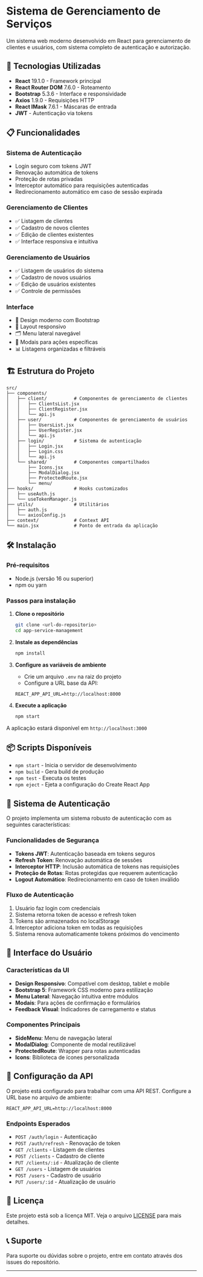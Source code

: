 # Sistema de Gerenciamento de Serviços

Um sistema web moderno desenvolvido em React para gerenciamento de clientes e usuários, com sistema completo de autenticação e autorização.

## 🚀 Tecnologias Utilizadas

- **React** 19.1.0 - Framework principal
- **React Router DOM** 7.6.0 - Roteamento
- **Bootstrap** 5.3.6 - Interface e responsividade
- **Axios** 1.9.0 - Requisições HTTP
- **React IMask** 7.6.1 - Máscaras de entrada
- **JWT** - Autenticação via tokens

## 📋 Funcionalidades

### Sistema de Autenticação
- Login seguro com tokens JWT
- Renovação automática de tokens
- Proteção de rotas privadas
- Interceptor automático para requisições autenticadas
- Redirecionamento automático em caso de sessão expirada

### Gerenciamento de Clientes
- ✅ Listagem de clientes
- ✅ Cadastro de novos clientes
- ✅ Edição de clientes existentes
- ✅ Interface responsiva e intuitiva

### Gerenciamento de Usuários
- ✅ Listagem de usuários do sistema
- ✅ Cadastro de novos usuários
- ✅ Edição de usuários existentes
- ✅ Controle de permissões

### Interface
- 🎨 Design moderno com Bootstrap
- 📱 Layout responsivo
- 🗂️ Menu lateral navegável
- 🔄 Modais para ações específicas
- 📊 Listagens organizadas e filtráveis

## 🏗️ Estrutura do Projeto

```
src/
├── components/
│   ├── client/          # Componentes de gerenciamento de clientes
│   │   ├── ClientsList.jsx
│   │   ├── ClientRegister.jsx
│   │   └── api.js
│   ├── user/            # Componentes de gerenciamento de usuários
│   │   ├── UsersList.jsx
│   │   ├── UserRegister.jsx
│   │   └── api.js
│   ├── login/           # Sistema de autenticação
│   │   ├── Login.jsx
│   │   ├── Login.css
│   │   └── api.js
│   └── shared/          # Componentes compartilhados
│       ├── Icons.jsx
│       ├── ModalDialog.jsx
│       ├── ProtectedRoute.jsx
│       └── menu/
├── hooks/               # Hooks customizados
│   ├── useAuth.js
│   └── useTokenManager.js
├── utils/               # Utilitários
│   ├── auth.js
│   └── axiosConfig.js
├── context/             # Context API
└── main.jsx             # Ponto de entrada da aplicação
```

## 🛠️ Instalação

### Pré-requisitos
- Node.js (versão 16 ou superior)
- npm ou yarn

### Passos para instalação

1. **Clone o repositório**
   ```bash
   git clone <url-do-repositorio>
   cd app-service-management
   ```

2. **Instale as dependências**
   ```bash
   npm install
   ```

3. **Configure as variáveis de ambiente**
   - Crie um arquivo `.env` na raiz do projeto
   - Configure a URL base da API:
   ```env
   REACT_APP_API_URL=http://localhost:8000
   ```

4. **Execute a aplicação**
   ```bash
   npm start
   ```

A aplicação estará disponível em `http://localhost:3000`

## 📦 Scripts Disponíveis

- `npm start` - Inicia o servidor de desenvolvimento
- `npm build` - Gera build de produção
- `npm test` - Executa os testes
- `npm eject` - Ejeta a configuração do Create React App

## 🔐 Sistema de Autenticação

O projeto implementa um sistema robusto de autenticação com as seguintes características:

### Funcionalidades de Segurança
- **Tokens JWT**: Autenticação baseada em tokens seguros
- **Refresh Token**: Renovação automática de sessões
- **Interceptor HTTP**: Inclusão automática de tokens nas requisições
- **Proteção de Rotas**: Rotas protegidas que requerem autenticação
- **Logout Automático**: Redirecionamento em caso de token inválido

### Fluxo de Autenticação
1. Usuário faz login com credenciais
2. Sistema retorna token de acesso e refresh token
3. Tokens são armazenados no localStorage
4. Interceptor adiciona token em todas as requisições
5. Sistema renova automaticamente tokens próximos do vencimento

## 🎨 Interface do Usuário

### Características da UI
- **Design Responsivo**: Compatível com desktop, tablet e mobile
- **Bootstrap 5**: Framework CSS moderno para estilização
- **Menu Lateral**: Navegação intuitiva entre módulos
- **Modais**: Para ações de confirmação e formulários
- **Feedback Visual**: Indicadores de carregamento e status

### Componentes Principais
- **SideMenu**: Menu de navegação lateral
- **ModalDialog**: Componente de modal reutilizável
- **ProtectedRoute**: Wrapper para rotas autenticadas
- **Icons**: Biblioteca de ícones personalizada

## 🔧 Configuração da API

O projeto está configurado para trabalhar com uma API REST. Configure a URL base no arquivo de ambiente:

```env
REACT_APP_API_URL=http://localhost:8000
```

### Endpoints Esperados
- `POST /auth/login` - Autenticação
- `POST /auth/refresh` - Renovação de token
- `GET /clients` - Listagem de clientes
- `POST /clients` - Cadastro de cliente
- `PUT /clients/:id` - Atualização de cliente
- `GET /users` - Listagem de usuários
- `POST /users` - Cadastro de usuário
- `PUT /users/:id` - Atualização de usuário

## 📄 Licença

Este projeto está sob a licença MIT. Veja o arquivo [LICENSE](LICENSE) para mais detalhes.

## 📞 Suporte

Para suporte ou dúvidas sobre o projeto, entre em contato através dos issues do repositório.

---

